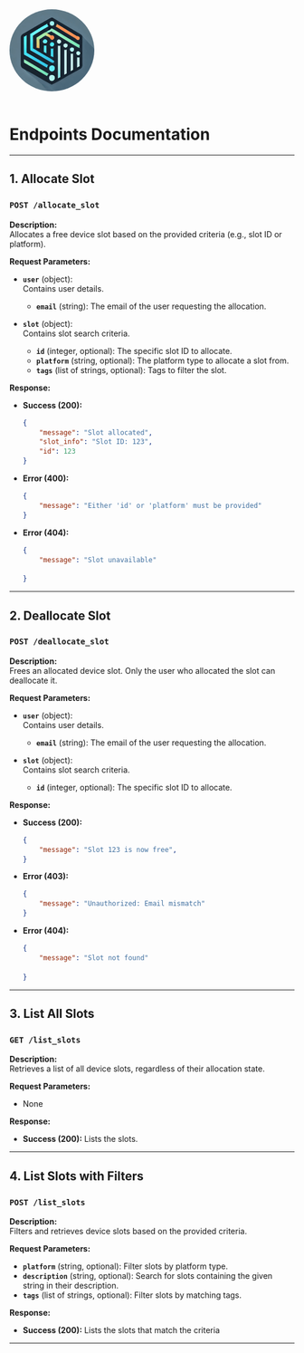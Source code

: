 <div><img src="../logo.png" width="150" style="border-radius: 50%;"/></div>
</br>

# Endpoints Documentation

---

## 1. Allocate Slot

### `POST /allocate_slot`

**Description:**  
Allocates a free device slot based on the provided criteria (e.g., slot ID or platform).

**Request Parameters:**
- **`user`** (object):  
  Contains user details.  
  - **`email`** (string): The email of the user requesting the allocation.

- **`slot`** (object):  
  Contains slot search criteria.  
  - **`id`** (integer, optional): The specific slot ID to allocate.  
  - **`platform`** (string, optional): The platform type to allocate a slot from.  
  - **`tags`** (list of strings, optional): Tags to filter the slot.

**Response:**
- **Success (200):**
  ```json
  {
      "message": "Slot allocated",
      "slot_info": "Slot ID: 123",
      "id": 123
  }

- **Error (400):**
  ```json
  {
      "message": "Either 'id' or 'platform' must be provided"
  }

- **Error (404):**
  ```json
  {
      "message": "Slot unavailable"

  }    

---

## 2. Deallocate Slot

### `POST /deallocate_slot`

**Description:**  
Frees an allocated device slot. Only the user who allocated the slot can deallocate it.

**Request Parameters:**
- **`user`** (object):  
  Contains user details.  
  - **`email`** (string): The email of the user requesting the allocation.

- **`slot`** (object):  
  Contains slot search criteria.  
  - **`id`** (integer, optional): The specific slot ID to allocate.  
  
**Response:**
- **Success (200):**
  ```json
  {
      "message": "Slot 123 is now free",
  }

- **Error (403):**
  ```json
  {
      "message": "Unauthorized: Email mismatch"
  }

- **Error (404):**
  ```json
  {
      "message": "Slot not found"

  }    

---

## 3. List All Slots

### `GET /list_slots`

**Description:**  
Retrieves a list of all device slots, regardless of their allocation state.

**Request Parameters:**
- None  
  
**Response:**
- **Success (200):**
  Lists the slots.   

---

## 4. List Slots with Filters

### `POST /list_slots`

**Description:**  
Filters and retrieves device slots based on the provided criteria.

**Request Parameters:**
- **`platform`** (string, optional): Filter slots by platform type.
- **`description`** (string, optional): Search for slots containing the given string in their description.
- **`tags`** (list of strings, optional): Filter slots by matching tags.

**Response:**
- **Success (200):**
  Lists the slots that match the criteria

---